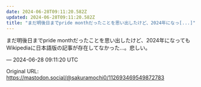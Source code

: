 ```yaml
---
date: 2024-06-28T09:11:20.582Z
updated: 2024-06-28T09:11:20.582Z
title: "まだ明後日までpride monthだったことを思い出したけど、2024年になっ[...]"
---
```


<p>まだ明後日までpride monthだったことを思い出したけど、2024年になってもWikipediaに日本語版の記事が存在してなかった…。悲しい。</p>

&mdash; 2024-06-28 09:11:20 UTC

Original URL: https://mastodon.social/@sakuramochi0/112693469549872783
